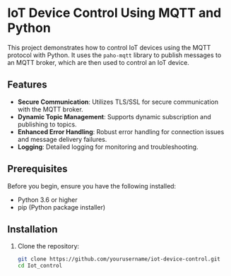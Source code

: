 # IoT Device Control Using MQTT and Python

This project demonstrates how to control IoT devices using the MQTT protocol with Python. It uses the `paho-mqtt` library to publish messages to an MQTT broker, which are then used to control an IoT device.

## Features

- **Secure Communication**: Utilizes TLS/SSL for secure communication with the MQTT broker.
- **Dynamic Topic Management**: Supports dynamic subscription and publishing to topics.
- **Enhanced Error Handling**: Robust error handling for connection issues and message delivery failures.
- **Logging**: Detailed logging for monitoring and troubleshooting.

## Prerequisites

Before you begin, ensure you have the following installed:
- Python 3.6 or higher
- pip (Python package installer)

## Installation

1. Clone the repository:
   ```bash
   git clone https://github.com/yourusername/iot-device-control.git
   cd Iot_control
```